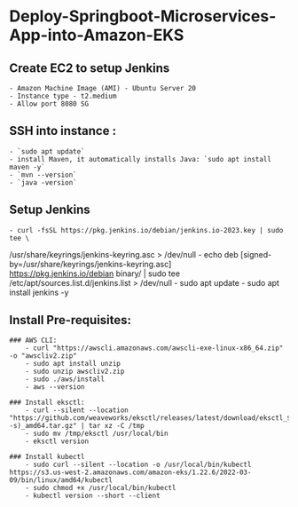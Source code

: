 # Deploy-Springboot-Microservices-App-into-Amazon-EKS

## Create EC2 to setup Jenkins
    - Amazon Machine Image (AMI) - Ubuntu Server 20
    - Instance type - t2.medium
    - Allow port 8080 SG

## SSH into instance :
    - `sudo apt update`
    - install Maven, it automatically installs Java: `sudo apt install maven -y`
    - `mvn --version`
    - `java -version`

## Setup Jenkins
    - curl -fsSL https://pkg.jenkins.io/debian/jenkins.io-2023.key | sudo tee \
  /usr/share/keyrings/jenkins-keyring.asc > /dev/null
    - echo deb [signed-by=/usr/share/keyrings/jenkins-keyring.asc] \
  https://pkg.jenkins.io/debian binary/ | sudo tee \
  /etc/apt/sources.list.d/jenkins.list > /dev/null
    - sudo apt update
    - sudo apt install jenkins -y

## Install Pre-requisites:
    ### AWS CLI:
        - curl "https://awscli.amazonaws.com/awscli-exe-linux-x86_64.zip" -o "awscliv2.zip" 
        - sudo apt install unzip
        - sudo unzip awscliv2.zip  
        - sudo ./aws/install
        - aws --version

    ### Install eksctl:
        - curl --silent --location "https://github.com/weaveworks/eksctl/releases/latest/download/eksctl_$(uname -s)_amd64.tar.gz" | tar xz -C /tmp
        - sudo mv /tmp/eksctl /usr/local/bin
        - eksctl version

    ### Install kubectl
        - sudo curl --silent --location -o /usr/local/bin/kubectl   https://s3.us-west-2.amazonaws.com/amazon-eks/1.22.6/2022-03-09/bin/linux/amd64/kubectl
        - sudo chmod +x /usr/local/bin/kubectl 
        - kubectl version --short --client

